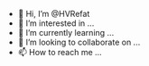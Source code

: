 - 👋 Hi, I’m @HVRefat
- 👀 I’m interested in ...
- 🌱 I’m currently learning ...
- 💞️ I’m looking to collaborate on ...
- 📫 How to reach me ...

<!---
HVRefat/HVRefat is a ✨ special ✨ repository because its `README.md` (this file) appears on your GitHub profile.
You can click the Preview link to take a look at your changes.
--->
